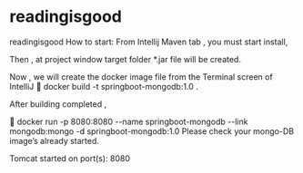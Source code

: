 # readingisgood
readingisgood
How to start:
From Intellij Maven tab , you must start install, 

Then , at project window target folder *.jar file will be created.
 
Now , we will create the docker image file from the Terminal screen of IntelliJ
	docker build -t springboot-mongodb:1.0 .
 
After building completed , 

	docker run -p 8080:8080 --name springboot-mongodb --link mongodb:mongo -d springboot-mongodb:1.0
Please check your mongo-DB image’s already started.
 
Tomcat started on port(s): 8080
